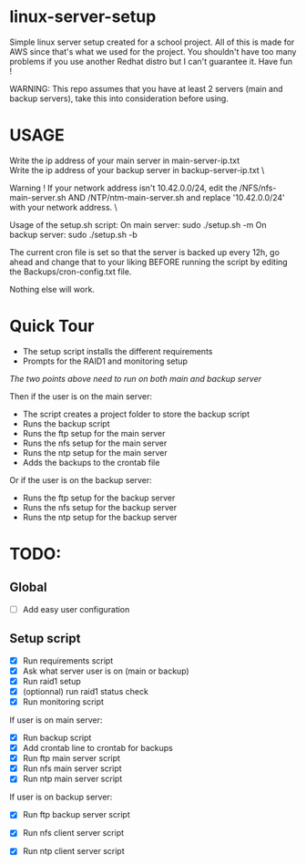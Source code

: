 # linux-server-setup
Simple linux server setup created for a school project. All of this is made for AWS since that's what we used for the project. 
You shouldn't have too many problems if you use another Redhat distro but I can't guarantee it. Have fun !

WARNING: This repo assumes that you have at least 2 servers (main and backup servers), 
take this into consideration before using.

# USAGE
Write the ip address of your main server in main-server-ip.txt \
Write the ip address of your backup server in backup-server-ip.txt \

Warning ! If your network address isn't 10.42.0.0/24, edit the /NFS/nfs-main-server.sh AND /NTP/ntm-main-server.sh and replace '10.42.0.0/24' with your network address. \

Usage of the setup.sh script:
On main server:
  sudo ./setup.sh -m 
On backup server:
  sudo ./setup.sh -b

The current cron file is set so that the server is backed up every 12h, go ahead and change that to your liking BEFORE running the script by editing the Backups/cron-config.txt file.

Nothing else will work.

# Quick Tour
- The setup script installs the different requirements
- Prompts for the RAID1 and monitoring setup

*The two points above need to run on both main and backup server*

Then if the user is on the main server:
- The script creates a project folder to store the backup script
- Runs the backup script
- Runs the ftp setup for the main server
- Runs the nfs setup for the main server
- Runs the ntp setup for the main server
- Adds the backups to the crontab file

Or if the user is on the backup server:
- Runs the ftp setup for the backup server
- Runs the nfs setup for the backup server
- Runs the ntp setup for the backup server

# TODO:
## Global
- [ ] Add easy user configuration

## Setup script
- [X] Run requirements script
- [X] Ask what server user is on (main or backup)
- [X] Run raid1 setup
- [X] (optionnal) run raid1 status check
- [X] Run monitoring script

If user is on main server:
- [X] Run backup script
- [X] Add crontab line to crontab for backups
- [X] Run ftp main server script
- [X] Run nfs main server script
- [X] Run ntp main server script

If user is on backup server:
- [X] Run ftp backup server script
- [X] Run nfs client server script
- [X] Run ntp client server script

